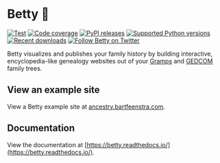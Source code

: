 # Betty 👵

[![Test](https://github.com/bartfeenstra/betty/actions/workflows/test.yml/badge.svg?branch=0.4.x)](https://github.com/bartfeenstra/betty/actions/workflows/test.yml) [![Code coverage](https://codecov.io/gh/bartfeenstra/betty/branch/0.4.x/graph/badge.svg)](https://codecov.io/gh/bartfeenstra/betty) [![PyPI releases](https://badge.fury.io/py/betty.svg)](https://pypi.org/project/betty/) [![Supported Python versions](https://img.shields.io/pypi/pyversions/betty.svg?logo=python&logoColor=FBE072)](https://pypi.org/project/betty/) [![Recent downloads](https://img.shields.io/pypi/dm/betty.svg)](https://pypi.org/project/betty/) [![Follow Betty on Twitter](https://img.shields.io/twitter/follow/Betty_Project.svg?label=Betty_Project&style=flat&logo=twitter&logoColor=4FADFF)](https://twitter.com/Betty_Project)

Betty visualizes and publishes your family history by building interactive, encyclopedia-like genealogy websites out of your
[Gramps](https://gramps-project.org/) and [GEDCOM](https://en.wikipedia.org/wiki/GEDCOM) family trees.

## View an example site

View a Betty example site at [ancestry.bartfeenstra.com](https://ancestry.bartfeenstra.com).

## Documentation

View the documentation at [https://betty.readthedocs.io/](https://betty.readthedocs.io/).
